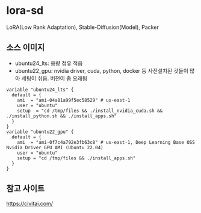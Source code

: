 # lora-sd

LoRA(Low Rank Adaptation), Stable-Diffusion(Model), Packer

## 소스 이미지

- ubuntu24_lts: 용량 점유 적음
- ubuntu22_gpu: nvidia driver, cuda, python, docker 등 사전설치된 것들이 많아 세팅이 쉬움. 버전이 좀 오래됨

```hcl
variable "ubuntu24_lts" {
  default = {
    ami  = "ami-04a81a99f5ec58529" # us-east-1
    user = "ubuntu"
    setup  = "cd /tmp/files && ./install_nvidia_cuda.sh && ./install_python.sh && ./install_apps.sh"
  }
}
variable "ubuntu22_gpu" {
  default = {
    ami  = "ami-0f7c4a792e3fb63c8" # us-east-1, Deep Learning Base OSS Nvidia Driver GPU AMI (Ubuntu 22.04)
    user = "ubuntu" 
    setup = "cd /tmp/files && ./install_apps.sh"
  }
}
```


## 참고 사이트

https://civitai.com/

